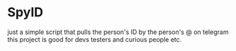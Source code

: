 # SpyID
just a simple script that pulls the person's ID by the person's @ on telegram this project is good for devs testers and curious people etc.
